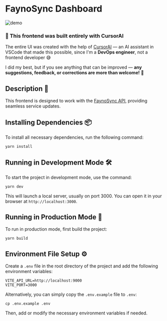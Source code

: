 # FaynoSync Dashboard


![demo](https://github.com/user-attachments/assets/21b0bd02-484c-49fc-ad48-b1201f6e5d75)




### 🧠 This frontend was built entirely with CursorAI

The entire UI was created with the help of [CursorAI](https://www.cursor.sh/) — an AI assistant in VSCode that made this possible, since I'm a **DevOps engineer**, not a frontend developer 😅

I did my best, but if you see anything that can be improved — **any suggestions, feedback, or corrections are more than welcome!** 🙌


## Description 📄

This frontend is designed to work with the [FaynoSync API](https://github.com/ku9nov/faynoSync), providing seamless service updates.

## Installing Dependencies 📦

To install all necessary dependencies, run the following command:

```
yarn install
```

## Running in Development Mode 🛠️

To start the project in development mode, use the command:

```
yarn dev
```

This will launch a local server, usually on port 3000. You can open it in your browser at `http://localhost:3000`.

## Running in Production Mode 🚀

To run in production mode, first build the project:

```
yarn build
```

## Environment File Setup ⚙️

Create a `.env` file in the root directory of the project and add the following environment variables:

```
VITE_API_URL=http://localhost:9000
VITE_PORT=3000 
```

Alternatively, you can simply copy the `.env.example` file to `.env`:

```
cp .env.example .env
```

Then, add or modify the necessary environment variables if needed.



